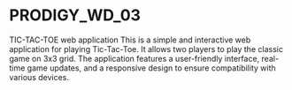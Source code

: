 # PRODIGY_WD_03
TIC-TAC-TOE web application
This is a simple and interactive web application for playing Tic-Tac-Toe. It allows two players to play the classic game on 3x3 grid. The application features a user-friendly interface, real-time game updates, and a responsive design to ensure compatibility with various devices.
